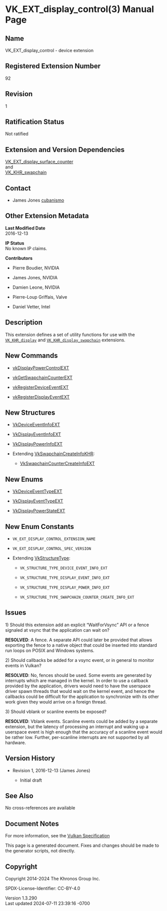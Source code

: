 # VK_EXT_display_control(3) Manual Page

## Name

VK_EXT_display_control - device extension



## <a href="#_registered_extension_number" class="anchor"></a>Registered Extension Number

92

## <a href="#_revision" class="anchor"></a>Revision

1

## <a href="#_ratification_status" class="anchor"></a>Ratification Status

Not ratified

## <a href="#_extension_and_version_dependencies" class="anchor"></a>Extension and Version Dependencies

[VK_EXT_display_surface_counter](https://registry.khronos.org/vulkan/specs/1.3-extensions/man/html/VK_EXT_display_surface_counter.html)  
and  
[VK_KHR_swapchain](https://registry.khronos.org/vulkan/specs/1.3-extensions/man/html/VK_KHR_swapchain.html)  

## <a href="#_contact" class="anchor"></a>Contact

- James Jones <a
  href="https://github.com/KhronosGroup/Vulkan-Docs/issues/new?body=%5BVK_EXT_display_control%5D%20@cubanismo%0A*Here%20describe%20the%20issue%20or%20question%20you%20have%20about%20the%20VK_EXT_display_control%20extension*"
  target="_blank" rel="nofollow noopener"><em></em>cubanismo</a>

## <a href="#_other_extension_metadata" class="anchor"></a>Other Extension Metadata

**Last Modified Date**  
2016-12-13

**IP Status**  
No known IP claims.

**Contributors**  
- Pierre Boudier, NVIDIA

- James Jones, NVIDIA

- Damien Leone, NVIDIA

- Pierre-Loup Griffais, Valve

- Daniel Vetter, Intel

## <a href="#_description" class="anchor"></a>Description

This extension defines a set of utility functions for use with the
[`VK_KHR_display`](VK_KHR_display.html) and
[`VK_KHR_display_swapchain`](VK_KHR_display_swapchain.html) extensions.

## <a href="#_new_commands" class="anchor"></a>New Commands

- [vkDisplayPowerControlEXT](https://registry.khronos.org/vulkan/specs/1.3-extensions/man/html/vkDisplayPowerControlEXT.html)

- [vkGetSwapchainCounterEXT](https://registry.khronos.org/vulkan/specs/1.3-extensions/man/html/vkGetSwapchainCounterEXT.html)

- [vkRegisterDeviceEventEXT](https://registry.khronos.org/vulkan/specs/1.3-extensions/man/html/vkRegisterDeviceEventEXT.html)

- [vkRegisterDisplayEventEXT](https://registry.khronos.org/vulkan/specs/1.3-extensions/man/html/vkRegisterDisplayEventEXT.html)

## <a href="#_new_structures" class="anchor"></a>New Structures

- [VkDeviceEventInfoEXT](https://registry.khronos.org/vulkan/specs/1.3-extensions/man/html/VkDeviceEventInfoEXT.html)

- [VkDisplayEventInfoEXT](https://registry.khronos.org/vulkan/specs/1.3-extensions/man/html/VkDisplayEventInfoEXT.html)

- [VkDisplayPowerInfoEXT](https://registry.khronos.org/vulkan/specs/1.3-extensions/man/html/VkDisplayPowerInfoEXT.html)

- Extending [VkSwapchainCreateInfoKHR](https://registry.khronos.org/vulkan/specs/1.3-extensions/man/html/VkSwapchainCreateInfoKHR.html):

  - [VkSwapchainCounterCreateInfoEXT](https://registry.khronos.org/vulkan/specs/1.3-extensions/man/html/VkSwapchainCounterCreateInfoEXT.html)

## <a href="#_new_enums" class="anchor"></a>New Enums

- [VkDeviceEventTypeEXT](https://registry.khronos.org/vulkan/specs/1.3-extensions/man/html/VkDeviceEventTypeEXT.html)

- [VkDisplayEventTypeEXT](https://registry.khronos.org/vulkan/specs/1.3-extensions/man/html/VkDisplayEventTypeEXT.html)

- [VkDisplayPowerStateEXT](https://registry.khronos.org/vulkan/specs/1.3-extensions/man/html/VkDisplayPowerStateEXT.html)

## <a href="#_new_enum_constants" class="anchor"></a>New Enum Constants

- `VK_EXT_DISPLAY_CONTROL_EXTENSION_NAME`

- `VK_EXT_DISPLAY_CONTROL_SPEC_VERSION`

- Extending [VkStructureType](https://registry.khronos.org/vulkan/specs/1.3-extensions/man/html/VkStructureType.html):

  - `VK_STRUCTURE_TYPE_DEVICE_EVENT_INFO_EXT`

  - `VK_STRUCTURE_TYPE_DISPLAY_EVENT_INFO_EXT`

  - `VK_STRUCTURE_TYPE_DISPLAY_POWER_INFO_EXT`

  - `VK_STRUCTURE_TYPE_SWAPCHAIN_COUNTER_CREATE_INFO_EXT`

## <a href="#_issues" class="anchor"></a>Issues

1\) Should this extension add an explicit “WaitForVsync” API or a fence
signaled at vsync that the application can wait on?

**RESOLVED**: A fence. A separate API could later be provided that
allows exporting the fence to a native object that could be inserted
into standard run loops on POSIX and Windows systems.

2\) Should callbacks be added for a vsync event, or in general to
monitor events in Vulkan?

**RESOLVED**: No, fences should be used. Some events are generated by
interrupts which are managed in the kernel. In order to use a callback
provided by the application, drivers would need to have the userspace
driver spawn threads that would wait on the kernel event, and hence the
callbacks could be difficult for the application to synchronize with its
other work given they would arrive on a foreign thread.

3\) Should vblank or scanline events be exposed?

**RESOLVED**: Vblank events. Scanline events could be added by a
separate extension, but the latency of processing an interrupt and
waking up a userspace event is high enough that the accuracy of a
scanline event would be rather low. Further, per-scanline interrupts are
not supported by all hardware.

## <a href="#_version_history" class="anchor"></a>Version History

- Revision 1, 2016-12-13 (James Jones)

  - Initial draft

## <a href="#_see_also" class="anchor"></a>See Also

No cross-references are available

## <a href="#_document_notes" class="anchor"></a>Document Notes

For more information, see the <a
href="https://registry.khronos.org/vulkan/specs/1.3-extensions/html/vkspec.html#VK_EXT_display_control"
target="_blank" rel="noopener">Vulkan Specification</a>

This page is a generated document. Fixes and changes should be made to
the generator scripts, not directly.

## <a href="#_copyright" class="anchor"></a>Copyright

Copyright 2014-2024 The Khronos Group Inc.

SPDX-License-Identifier: CC-BY-4.0

Version 1.3.290  
Last updated 2024-07-11 23:39:16 -0700
